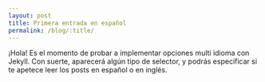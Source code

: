 ```yaml
---
layout: post
title: Primera entrada en español
permalink: /blog/:title/
---
```


¡Hola! Es el momento de probar a implementar opciones multi idioma con Jekyll. Con suerte, aparecerá algún tipo de selector, y podrás especificar si te apetece leer los posts en español o en inglés.
